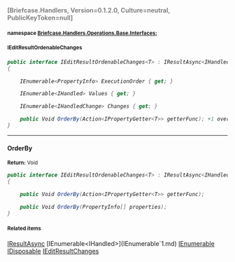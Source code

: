 <h4 style='color: gray;margin:0; padding:0;'> [Briefcase.Handlers, Version=0.1.2.0, Culture=neutral, PublicKeyToken=null]</h4>

#### <small>namespace [Briefcase.Handlers.Operations.Base.Interfaces](../Namespace/Briefcase.Handlers.Operations.Base.Interfaces.md);</small>

#### <small>IEditResultOrdenableChanges<T></small>

<i>

```csharp
public interface IEditResultOrdenableChanges<T> : IResultAsync<IHandled>, IEnumerable<IHandled>, IEnumerable, IDisposable, IEditResultChanges<T>
{

	IEnumerable<PropertyInfo> ExecutionOrder { get; }

	IEnumerable<IHandled> Values { get; }

	IEnumerable<IHandledChange> Changes { get; }

	public Void OrderBy(Action<IPropertyGetter<T>> getterFunc); +1 overloads
}
```

</i>


---

#### OrderBy

<small><b>Return:</b> Void</small>

<i>

```csharp
public interface IEditResultOrdenableChanges<T> : IResultAsync<IHandled>, IEnumerable<IHandled>, IEnumerable, IDisposable, IEditResultChanges<T>
{

	public Void OrderBy(Action<IPropertyGetter<T>> getterFunc);

	public Void OrderBy(PropertyInfo[] properties);
}
```

</i>

#### <small>Related items</small>

[IResultAsync<IHandled>](IResultAsync`1.md)
[IEnumerable<IHandled>](IEnumerable`1.md)
[IEnumerable](IEnumerable.md)
[IDisposable](IDisposable.md)
[IEditResultChanges<T>](IEditResultChanges`1.md)